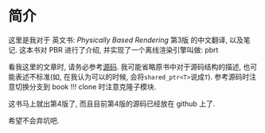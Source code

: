 # 简介

这里是我对于 英文书: *Physically Based Rendering* 第3版 的中文翻译, 以及笔记.
这本书对 PBR 进行了介绍, 并实现了一个离线渲染引擎叫做: pbrt

看我这里的文章时, 请务必参考[源码](https://github.com/mmp/pbrt-v3).
我可能省略原书中对于源码结构的描述, 也可能表述不标准(如, 在我认为可以的时候, 会将`shared_ptr<T>`说成`T`).
参考源码时注意切换分支到 book !!!
clone 时注意克隆子模块.

这书马上就出第4版了, 而且目前第4版的源码已经放在 github 上了.

希望不会弃坑吧.
